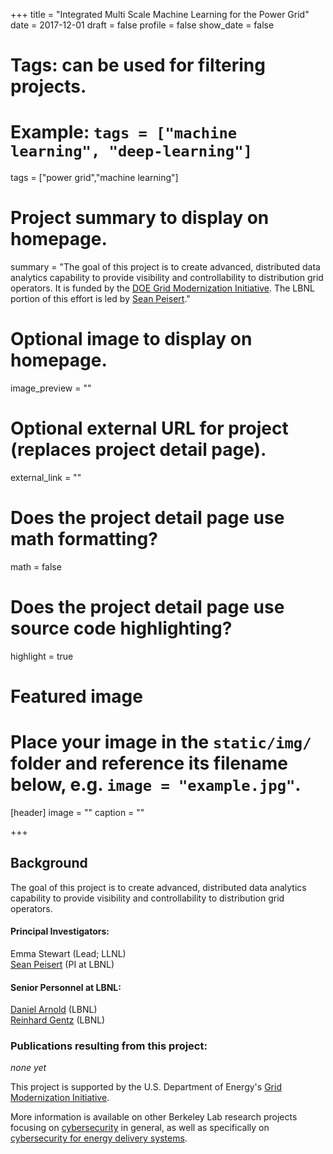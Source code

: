+++
title = "Integrated Multi Scale Machine Learning for the Power Grid"
date = 2017-12-01
draft = false
profile = false
show_date = false

# Tags: can be used for filtering projects.
# Example: `tags = ["machine learning", "deep-learning"]`
tags = ["power grid","machine learning"]

# Project summary to display on homepage.
summary = "The goal of this project is to create advanced, distributed data analytics capability  to provide visibility and controllability to distribution grid operators.   It is funded by the [DOE Grid Modernization Initiative](http://energy.gov/doe-grid-modernization-laboratory-consortium-gmlc-awards).  The LBNL portion of this effort is led by [Sean Peisert](https://www.cs.ucdavis.edu/~peisert/)."

# Optional image to display on homepage.
image_preview = ""

# Optional external URL for project (replaces project detail page).
external_link = ""

# Does the project detail page use math formatting?
math = false

# Does the project detail page use source code highlighting?
highlight = true

# Featured image
# Place your image in the `static/img/` folder and reference its filename below, e.g. `image = "example.jpg"`.
[header]
image = ""
caption = ""

+++


## Background

The goal of this project is to create advanced, distributed data analytics capability  to provide visibility and controllability to distribution grid operators.

#### Principal Investigators:
Emma Stewart (Lead; LLNL)  \
[Sean Peisert](https://www.cs.ucdavis.edu/~peisert/) (PI at LBNL)  

#### Senior Personnel at LBNL:
[Daniel Arnold](https://eta.lbl.gov/people/daniel-arnold) (LBNL)  \
[Reinhard Gentz](https://crd.lbl.gov/divisions/scidata/idf/staff/reinhard-gentz/) (LBNL)  


### Publications resulting from this project:

*none yet*

This project is supported by the U.S. Department of Energy's [Grid Modernization Initiative](http://energy.gov/doe-grid-modernization-laboratory-consortium-gmlc-awards).


More information is available on other Berkeley Lab research projects focusing on [cybersecurity](/projects/) in general, as well as specifically on [cybersecurity for energy delivery systems](/research/ceds/).
